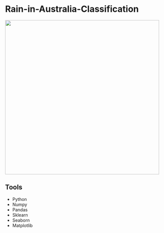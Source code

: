 # Rain-in-Australia-Classification



<img src ="https://nespclimate.com.au/wp-content/uploads/2018/06/feature_BoM-storm30.jpg" 
width="500">
  
  ## Tools
-	Python
-	Numpy
-	Pandas
-	Sklearn
-	Seaborn
-	Matplotlib
